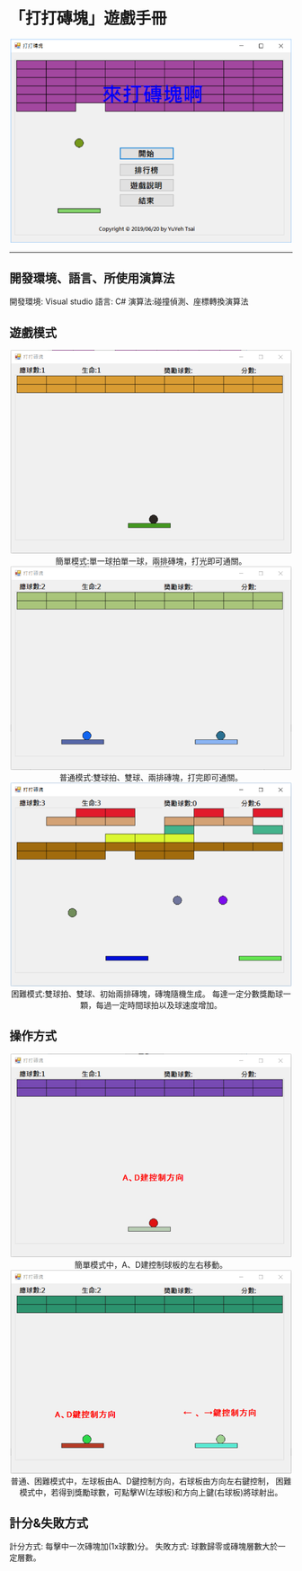 # 「打打磚塊」遊戲手冊

<center><img src="https://raw.githubusercontent.com/YuYeh/Breakout/master/src/front_page.png" width=500 alt="font_page"/></center>

---
## 開發環境、語言、所使用演算法
開發環境: Visual studio
語言: C#
演算法:碰撞偵測、座標轉換演算法

## 遊戲模式

<center>
<img src="https://raw.githubusercontent.com/YuYeh/Breakout/master/src/easy_mode.png" width=500 alt="font_page"/>
簡單模式:單一球拍單一球，兩排磚塊，打光即可通關。

<img src="https://raw.githubusercontent.com/YuYeh/Breakout/master/src/normal_mode.png" width=500 alt="font_page"/>
普通模式:雙球拍、雙球、兩排磚塊，打完即可通關。

<img src="https://raw.githubusercontent.com/YuYeh/Breakout/master/src/hard_mode.png" width=500 alt="font_page"/>
困難模式:雙球拍、雙球、初始兩排磚塊，磚塊隨機生成。
每達一定分數獎勵球一顆，每過一定時間球拍以及球速度增加。
</center>

## 操作方式
<center>
<img src="https://raw.githubusercontent.com/YuYeh/Breakout/master/src/control1.png" width=500 alt="font_page"/>
簡單模式中，A、D建控制球板的左右移動。

<img src="https://raw.githubusercontent.com/YuYeh/Breakout/master/src/control2.png" width=500 alt="font_page"/>
普通、困難模式中，左球板由A、D鍵控制方向，右球板由方向左右鍵控制，
困難模式中，若得到獎勵球數，可點擊W(左球板)和方向上鍵(右球板)將球射出。
</center>

## 計分&失敗方式

計分方式: 每擊中一次磚塊加(1x球數)分。
失敗方式: 球數歸零或磚塊層數大於一定層數。
